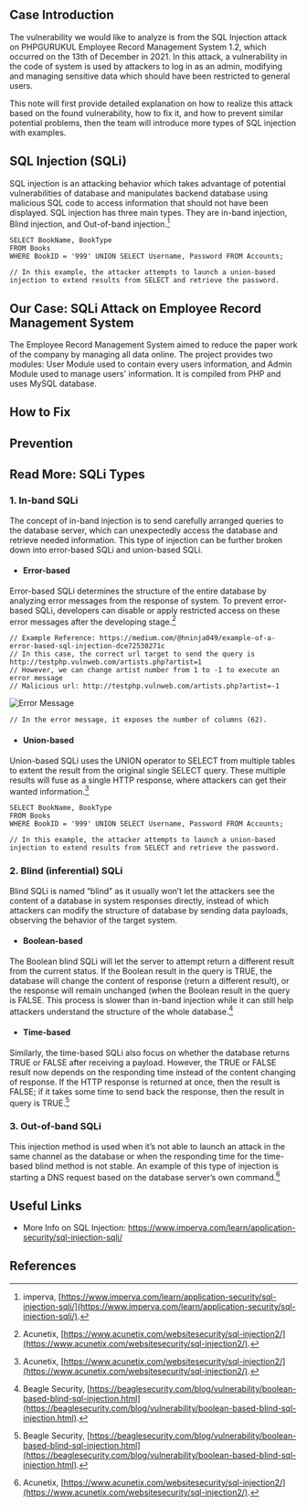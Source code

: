 ## Case Introduction
The vulnerability we would like to analyze is from the SQL Injection attack on PHPGURUKUL Employee Record Management System 1.2, which occurred on the 13th of December in 2021. In this attack, a vulnerability in the code of system is used by attackers to log in as an admin, modifying and managing sensitive data which should have been restricted to general users. 

This note will first provide detailed explanation on how to realize this attack based on the found vulnerability, how to fix it, and how to prevent similar potential problems, then the team will introduce more types of SQL injection with examples.

## SQL Injection (SQLi)
SQL injection is an attacking behavior which takes advantage of potential vulnerabilities of database and manipulates backend database using malicious SQL code to access information that should not have been displayed. SQL injection has three main types. They are in-band injection, Blind injection, and Out-of-band injection.[^1]

```
SELECT BookName, BookType
FROM Books
WHERE BookID = '999' UNION SELECT Username, Password FROM Accounts;

// In this example, the attacker attempts to launch a union-based injection to extend results from SELECT and retrieve the password.
```

## Our Case: SQLi Attack on Employee Record Management System
The Employee Record Management System aimed to reduce the paper work of the company by managing all data online. The project provides two modules: User Module used to contain every users information, and Admin Module used to manage users' information. It is compiled from PHP and uses MySQL database. 

## How to Fix

## Prevention

## Read More: SQLi Types
### 1. In-band SQLi
The concept of in-band injection is to send carefully arranged queries to the database server, which can unexpectedly access the database and retrieve needed information. This type of injection can be  further broken down into error-based SQLi and union-based SQLi.

- #### Error-based
Error-based SQLi determines the structure of the entire database by analyzing error messages from the response of system. To prevent error-based SQLi, developers can disable or apply restricted access on these error messages after the developing stage.[^2]
```
// Example Reference: https://medium.com/@hninja049/example-of-a-error-based-sql-injection-dce72530271c
// In this case, the correct url target to send the query is http://testphp.vulnweb.com/artists.php?artist=1
// However, we can change artist number from 1 to -1 to execute an error message
// Malicious url: http://testphp.vulnweb.com/artists.php?artist=-1
```
![Error Message](https://miro.medium.com/max/1400/0*HFIz560RYRMX9E_E)

```
// In the error message, it exposes the number of columns (62).
```

- #### Union-based
Union-based SQLi uses the UNION operator to SELECT from multiple tables to extent the result from the original single SELECT query. These multiple results will fuse as a single HTTP response, where attackers can get their wanted information.[^2]
```
SELECT BookName, BookType
FROM Books
WHERE BookID = '999' UNION SELECT Username, Password FROM Accounts;

// In this example, the attacker attempts to launch a union-based injection to extend results from SELECT and retrieve the password.
```

### 2. Blind (inferential) SQLi
Blind SQLi is named “blind” as it usually won’t let the attackers see the content of a database in system responses directly, instead of which attackers can modify the structure of database by sending data payloads, observing the behavior of the target system.

- #### Boolean-based
The Boolean blind SQLi will let the server to attempt return a different result from the current status. If the Boolean result in the query is TRUE, the database will change the content of response (return a different result), or the response will remain unchanged (when the Boolean result in the query is FALSE. This process is slower than in-band injection while it can still help attackers understand the structure of the whole database.[^3]

- #### Time-based
Similarly, the time-based SQLi also focus on whether the database returns TRUE or FALSE after receiving a payload. However, the TRUE or FALSE result now depends on the responding time instead of the content changing of response. If the HTTP response is returned at once, then the result is FALSE; if it takes some time to send back the response, then the result in query is TRUE.[^3]

### 3. Out-of-band SQLi
This injection method is used when it’s not able to launch an attack in the same channel as the database or when the responding time for the time-based blind method is not stable. An example of this type of injection is starting a DNS request based on the database server’s own command.[^2]

## Useful Links
* More Info on SQL Injection: https://www.imperva.com/learn/application-security/sql-injection-sqli/

## References
[^1]: imperva, [https://www.imperva.com/learn/application-security/sql-injection-sqli/](https://www.imperva.com/learn/application-security/sql-injection-sqli/).
[^2]: Acunetix, [https://www.acunetix.com/websitesecurity/sql-injection2/](https://www.acunetix.com/websitesecurity/sql-injection2/).
[^3]: Beagle Security, [https://beaglesecurity.com/blog/vulnerability/boolean-based-blind-sql-injection.html](https://beaglesecurity.com/blog/vulnerability/boolean-based-blind-sql-injection.html).
